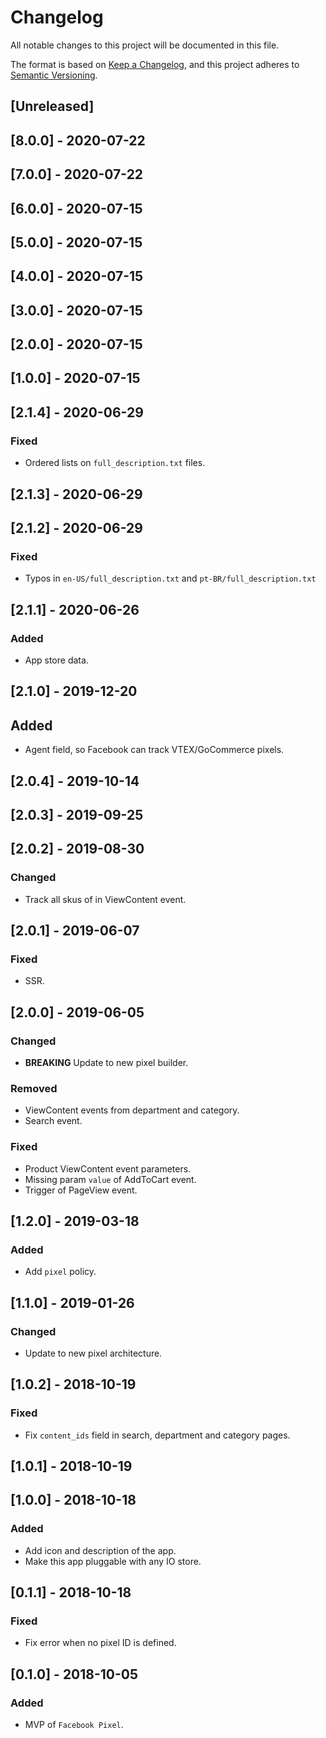 # Changelog

All notable changes to this project will be documented in this file.

The format is based on [Keep a Changelog](https://keepachangelog.com/en/1.0.0/),
and this project adheres to [Semantic Versioning](https://semver.org/spec/v2.0.0.html).

## [Unreleased]

## [8.0.0] - 2020-07-22

## [7.0.0] - 2020-07-22

## [6.0.0] - 2020-07-15

## [5.0.0] - 2020-07-15

## [4.0.0] - 2020-07-15

## [3.0.0] - 2020-07-15

## [2.0.0] - 2020-07-15

## [1.0.0] - 2020-07-15

## [2.1.4] - 2020-06-29
### Fixed
- Ordered lists on `full_description.txt` files.

## [2.1.3] - 2020-06-29

## [2.1.2] - 2020-06-29

### Fixed

- Typos in `en-US/full_description.txt` and `pt-BR/full_description.txt`

## [2.1.1] - 2020-06-26

### Added

- App store data.

## [2.1.0] - 2019-12-20

## Added

- Agent field, so Facebook can track VTEX/GoCommerce pixels.

## [2.0.4] - 2019-10-14

## [2.0.3] - 2019-09-25

## [2.0.2] - 2019-08-30

### Changed

- Track all skus of in ViewContent event.

## [2.0.1] - 2019-06-07

### Fixed

- SSR.

## [2.0.0] - 2019-06-05

### Changed

- **BREAKING** Update to new pixel builder.

### Removed

- ViewContent events from department and category.
- Search event.

### Fixed

- Product ViewContent event parameters.
- Missing param `value` of AddToCart event.
- Trigger of PageView event.

## [1.2.0] - 2019-03-18

### Added

- Add `pixel` policy.

## [1.1.0] - 2019-01-26

### Changed

- Update to new pixel architecture.

## [1.0.2] - 2018-10-19

### Fixed

- Fix `content_ids` field in search, department and category pages.

## [1.0.1] - 2018-10-19

## [1.0.0] - 2018-10-18

### Added

- Add icon and description of the app.
- Make this app pluggable with any IO store.

## [0.1.1] - 2018-10-18

### Fixed

- Fix error when no pixel ID is defined.

## [0.1.0] - 2018-10-05

### Added

- MVP of `Facebook Pixel`.
